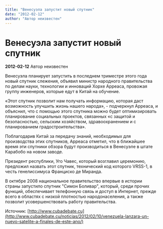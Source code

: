 ```yaml
---
title: "Венесуэла запустит новый спутник"
date: "2012-02-12"
author: "Автор неизвестен"
---
```


# Венесуэла запустит новый спутник

**2012-02-12** Автор неизвестен

Венесуэла планирует запустить в последнем триместре этого года новый спутник слежения, объявил министр народного правительства по делам науки, технологии и инноваций Хорхе Арреаса, провожая группу инженеров, которые едут в Китай на обучение.

«Этот спутник позволит нам получать информацию, которая даст возможность улучшить жизнь нашего народа», - подчеркнул Арреаса, и объяснил, что с помощью этого спутника можно будет оптимизировать планирование социальных проектов, связанных «с защитой и безопасностью, сельским хозяйством, здравоохранением и с планированием градостроительства».

Поблагодарив Китай за передачу знаний, необходимых для производства этих спутников, Арреаса отметил, что в ближайшее время эти спутники обзора будут производиться в Венесуэле в штате Карабобо на новом заводе.

Президент республики, Уго Чавес, который возглавил церемонию, предложил назвать этот спутник, технический код которого VRSS-1, в честь генелиссимуса Франциско де Миранда.

В октябре 2008 национальное правительство впервые в истории страны запустило спутник "Симон Боливар", который, среди прочих функций, обеспечивает телефонную связь и доступ в Интернет, прежде всего в областях с низкой плотностью народонаселения, а также позволит усовершенствовать работу правительства.

Источник: [http://www.cubadebate.cu](http://www.cubadebate.cu/noticias/2012/02/10/venezuela-lanzara-un-nuevo-satelite-a-finales-de-este-ano/)
